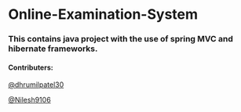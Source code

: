 # Online-Examination-System

### This contains java project with the use of spring MVC and hibernate frameworks.

#### Contributers:

[@dhrumilpatel30](https://www.github.com/dhrumilpatel30)

[@Nilesh9106](https://www.github.com/Nilesh9106)
